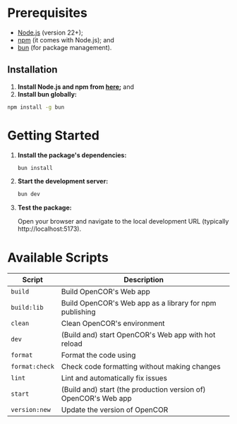 # Prerequisites

- [Node.js](https://nodejs.org/) (version 22+);
- [npm](https://npmjs.com/) (it comes with Node.js); and
- [bun](https://bun.com/package-manager) (for package management).

## Installation

1. **Install Node.js and npm from [here](https://nodejs.org/en/download/package-manager);** and
2. **Install bun globally:**

```bash
npm install -g bun
```

# Getting Started

1. **Install the package's dependencies:**

   ```bash
   bun install
   ```

2. **Start the development server:**

   ```bash
   bun dev
   ```

3. **Test the package:**

   Open your browser and navigate to the local development URL (typically http://localhost:5173).

# Available Scripts

| Script         | Description                                                     |
| -------------- | ----------------------------------------------------------------|
| `build`        | Build OpenCOR's Web app                                         |
| `build:lib`    | Build OpenCOR's Web app as a library for npm publishing         |
| `clean`        | Clean OpenCOR's environment                                     |
| `dev`          | (Build and) start OpenCOR's Web app with hot reload             |
| `format`       | Format the code using                                           |
| `format:check` | Check code formatting without making changes                    |
| `lint`         | Lint and automatically fix issues                               |
| `start`        | (Build and) start (the production version of) OpenCOR's Web app |
| `version:new`  | Update the version of OpenCOR                                   |
